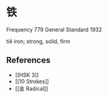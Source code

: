 # 铁
Frequency 779
General Standard 1932

tiě
iron; strong, solid, firm

## References
- [[HSK 3]]
- [[10 Strokes]]
- [[金 Radical]]